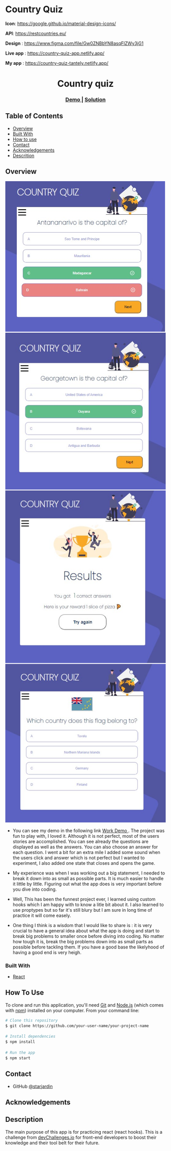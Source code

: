 # Country Quiz

**Icon**: https://google.github.io/material-design-icons/

**API**: https://restcountries.eu/

**Design** : https://www.figma.com/file/Gw0ZNBbYN8asqFlZWy3jG1

**Live app** : https://country-quiz-app.netlify.app/

**My app** : https://country-quiz-tantely.netlify.app/

<h1 align="center">Country quiz</h1>

<div align="center">
  <h3>
    <a href="https://country-quiz-tantely.netlify.app/">
      Demo
    </a>
    <span> | </span>
    <a href="https://github.com/starjardin/country-quiz">
      Solution
    </a>
  </h3>
</div>

<!-- TABLE OF CONTENTS -->

## Table of Contents

-   [Overview](#overview)
-   [Built With](#built-with)
-   [How to use](#how-to-use)
-   [Contact](#contact)
-   [Acknowledgements](#acknowledgements)
-   [Descrition](#acknowledgements)

<!-- OVERVIEW -->

## Overview

![screenshot](./assets/quiz.jpg)
![screenshot](./assets/country.jpg)
![screenshot](./assets/tryagain.jpg)
![screenshot](./assets/flag.jpg)


-   You can see my demo in the following link 
    <a href="https://country-quiz-tantely.netlify.app/">
      Work Demo
    </a>. The project was fun to play with, I loved it. Although it is not perfect, most of the users stories are accomplished. You can see already the questions are displayed as well as the answers. You can also choose an answer for each question. I went a bit for an extra mile I added some sound when the users click and answer which is not perfect but I wanted to experiment, I also added one state that closes and opens the game.

-   My experience was when I was working out a big statement, I needed to break it down into as small as possible parts. It is much easier to handle it little by little. Figuring out what the app does is very important before you dive into coding.

-   Well, This has been the funnest project ever, I learned using custom hooks which I am happy with to know a litle bit about it. I also learned to use proptypes but so far it's still blury but I am sure in long time of practice it will come easely.

-   One thing I think is a wisdom that I would like to share is : it is very crucial to have a general idea about what the app is doing and start to break big problems to smaller once before diving into coding. No matter how tough it is, break the big problems down into as small parts as possible before tackling them. If you have a good base the likelyhood of having a good end is very heigh.

### Built With


-   [React](https://reactjs.org/)

## How To Use

<!-- Example: -->

To clone and run this application, you'll need [Git](https://git-scm.com) and [Node.js](https://nodejs.org/en/download/) (which comes with [npm](http://npmjs.com)) installed on your computer. From your command line:

```bash
# Clone this repository
$ git clone https://github.com/your-user-name/your-project-name

# Install dependencies
$ npm install

# Run the app
$ npm start
```
## Contact

-   GitHub [@starjardin](https://github.com/starjardin)

## Acknowledgements

<!-- This section should list any articles or add-ons/plugins that helps you to complete the project. This is optional but it will help you in the future. For example: -->

## Description

The main purpose of this app is for practicing react (react hooks). This is a challenge from <a href="https://devChallenges.io">devChallenges.io</a> for front-end developers to boost their knowledge and their tool belt for their future. 